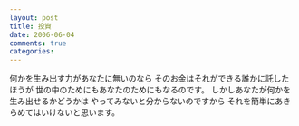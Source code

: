 ```yaml
---
layout: post
title: 投資
date: 2006-06-04
comments: true
categories:
---
```



何かを生み出す力があなたに無いのなら
そのお金はそれができる誰かに託したほうが
世の中のためにもあなたのためにもなるのです。
しかしあなたが何かを生み出せるかどうかは
やってみないと分からないのですから
それを簡単にあきらめてはいけないと思います。
